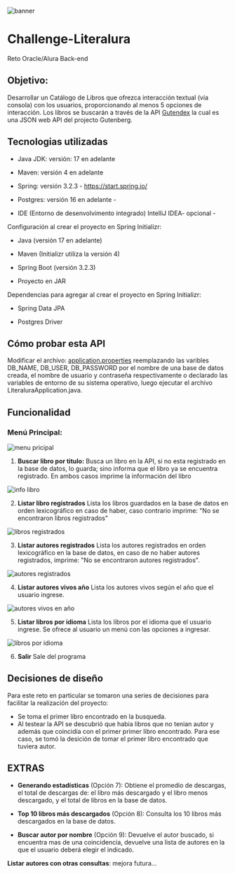 ![banner](img/banner.png)

# Challenge-Literalura
Reto Oracle/Alura Back-end

## Objetivo: 

Desarrollar un Catálogo de Libros que ofrezca interacción textual (vía consola) con los usuarios, proporcionando al menos 5 opciones de interacción. Los libros se buscarán a través de la API [Gutendex](https://gutendex.com) la cual es una JSON web API del projecto Gutenberg.

## Tecnologias utilizadas

- Java JDK: versión: 17 en adelante 

- Maven: versión 4 en adelante

- Spring: versión 3.2.3 - https://start.spring.io/

- Postgres: versión 16 en adelante - 

- IDE (Entorno de desenvolvimento integrado) IntelliJ IDEA- opcional -


Configuración al crear el proyecto en Spring Initializr:

- Java (versión 17 en adelante)

- Maven (Initializr utiliza la versión 4)

- Spring Boot (versión 3.2.3)

- Proyecto en JAR


Dependencias para agregar al crear el proyecto en Spring Initializr:

- Spring Data JPA

- Postgres Driver


## Cómo probar esta API


Modificar el archivo: [application.properties](./literalura/src/main/resources/application.properties) reemplazando las varibles DB_NAME, DB_USER, DB_PASSWORD por el nombre de una base de datos creada, el nombre de usuario y contraseña respectivamente o declarado las variables de entorno de su sistema operativo, luego ejecutar el archivo LiteraluraApplication.java.


## Funcionalidad

### Menú Principal:

![menu pricipal](./img/menu_principal.png)


1. **Buscar libro por titulo:** 
Busca un libro en la API, si no esta registrado en la base de datos, lo guarda; sino informa que el libro ya se encuentra registrado. En ambos casos imprime la información del libro

![info libro](./img/info_libro.png)

2. **Listar libro registrados**
Lista los libros guardados en la base de datos en orden lexicográfico en caso de haber, caso contrario imprime: "No se encontraron libros registrados"

![libros registrados](./img/lista_libros.png)

3. **Listar autores registrados**
Lista los autores registrados en orden lexicográfico en la base de datos, en caso de no haber autores registrados, imprime: "No se encontraron autores registrados".

![autores registrados](./img/lista_autoresb.png)

4. **Listar autores vivos año**
Lista los autores vivos según el año que el usuario ingrese.

![autores vivos en año](./img/autores_vivos.png)

5. **Listar libros por idioma**
Lista los libros por el idioma que el usuario ingrese. Se ofrece al usuario un menú con las opciones a ingresar. 

![libros por idioma](./img/lista_idioma.png)

6. **Salir**
Sale del programa





## Decisiones de diseño

Para este reto en particular se tomaron una series de decisiones para facilitar la realización del proyecto:

- Se toma el primer libro encontrado en la busqueda.
- Al testear la API se descubrió que habia libros que no tenian autor y además que coincidía con el primer primer libro encontrado. Para ese caso, se tomó la desición de tomar el primer libro encontrado que tuviera autor.


## EXTRAS

- **Generando estadísticas** (Opción 7): Obtiene el promedio de descargas, el total de descargas de: el libro más descargado y el libro menos descargado, y el total de libros en la base de datos.  

- **Top 10 libros más descargados** (Opción 8): Consulta los 10 libros más descargados en la base de datos.

- **Buscar autor por nombre** (Opción 9): Devuelve el autor buscado, si encuentra mas de una coincidencia, devuelve una lista de autores en la que el usuario deberá elegir el indicado.

**Listar autores con otras consultas**: mejora futura... 
